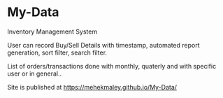 # My-Data

Inventory Management System

User can record Buy/Sell Details with timestamp, automated report generation, sort filter, search filter.

List of orders/transactions done with monthly, quaterly and with specific user or in general..

Site is published at https://mehekmaley.github.io/My-Data/
